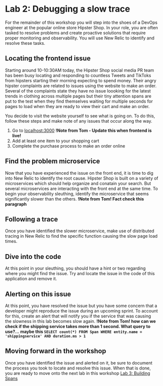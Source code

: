 # Lab 2: Debugging a slow trace

For the remainder of this workshop you will step into the shoes of a DevOps engineer at the popular online store Hipster Shop. In your role, you are often tasked to resolve problems and create proactive solutions that require proper monitoring and observability. You will use New Relic to identify and resolve these tasks.

## Locating the frontend issue

Starting around 10-10:30AM today, the Hipster Shop social media PR team has been busy locating and responding to countless Tweets and TikToks from hipsters starting their morning expecting to spend money. Their angry hipster complaints are related to issues using the website to make an order. Several of the complaints state they have no issue loooking for the latest trends in clothing across multiple pages but their tiny attention spans are put to the test when they find themselves waiting for multiple seconds for pages to load when they are ready to view their cart and make an order.

You decide to visit the website yourself to see what is going on. To do this, follow these steps and make note of any issues that occur along the way.

1. Go to [localhost:3000](*) **!Note from Tom - Update this when frontend is live!**
2. Add at least one item to your shopping cart
3. Complete the purchase process to make an order online

## Find the problem microservice
Now that you have experienced the issue on the front end, it is time to dig into New Relic to identify the root cause. Hipster Shop is built on a variety of microservices which should help organize and conatain your search. But several microservices are interacting with the front end at the same time. To begin your observability sleuthing, identify the microservice that seems significantly slower than the others. **!Note from Tom! Fact check this paragraph**

## Following a trace
Once you have identified the slower microservice, make use of distributed tracing in New Relic to find the specific function causing the slow page load times.

## Dive into the code
At this point in your sleuthing, you should have a hint or two regarding where you might find the issue. Try and locate the issue in the code of this application and remove it. 


## Alerting on this issue
At this point, you have resolved the issue but you have some concern that a developer might reproduce the issue during an upcoming sprint. To account for this, create an alert that will notify you if the service that was causing the slowness in this lab becomes slow again. **!Note from Tom! how can we check if the shipping service takes more than 1 second. What query to use?... maybe this `SELECT count(*) FROM Span WHERE entity.name = 'shippingservice' AND duration.ms > 1 `**

## Moving forward in the workshop
Once you have identified the issue and alerted on it, be sure to document the process you took to locate and resolve this issue. When that is done, you are ready to move onto the next lab in this workshop [Lab 3: Building Spans](lab_3-Building-Spans.md)